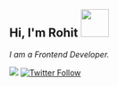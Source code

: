 <h2> Hi, I'm Rohit <img src="https://media.giphy.com/media/mGcNjsfWAjY5AEZNw6/giphy.gif" width="50"></h2>

*I am a Frontend Developer.*

![](https://komarev.com/ghpvc/?username=therohit&color=blue)
[![Twitter Follow](https://img.shields.io/twitter/follow/rohitmeshram76?style=social)](https://twitter.com/rohitmeshram76)
